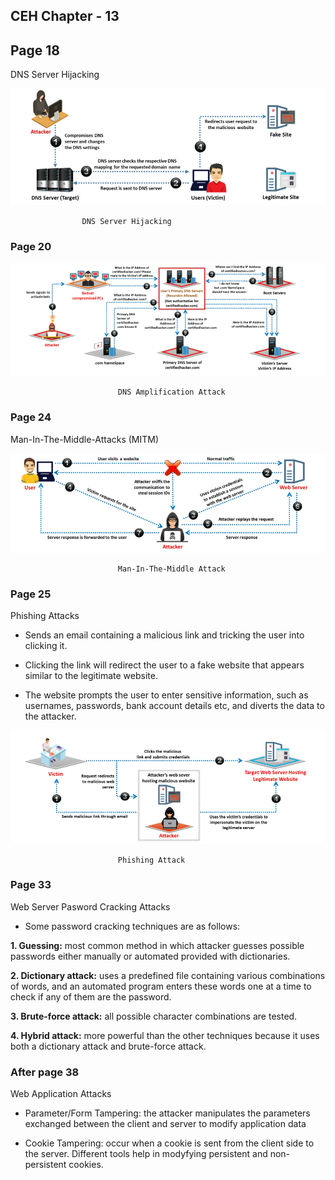 ## **CEH Chapter - 13**

## **Page 18**

DNS Server Hijacking

![DNS-Server-Hijacking](https://raw.githubusercontent.com/ocoretech/CTF-workbook/main/images/DNS-Server-Hijacking.png)


                    DNS Server Hijacking



### **Page 20**


![DNS-Amplification-Attack](https://raw.githubusercontent.com/ocoretech/CTF-workbook/main/images/DNS-Amplification-Attack.png)


                            DNS Amplification Attack



### **Page 24**

Man-In-The-Middle-Attacks (MITM)


![MITM-Attack](https://raw.githubusercontent.com/ocoretech/CTF-workbook/main/images/MITM-Attack.png)


                            Man-In-The-Middle Attack



### **Page 25**

Phishing Attacks

* Sends an email containing a malicious link and tricking the user into clicking it.

* Clicking the link will redirect the user to a fake website that appears similar to the legitimate website.

* The website prompts the user to enter sensitive information, such as usernames, passwords, bank account details etc, and diverts the data to the attacker.


![Phishing-Attack](https://raw.githubusercontent.com/ocoretech/CTF-workbook/main/images/Phishing-Attack.png)

                            Phishing Attack


### **Page 33**

Web Server Pasword Cracking Attacks

* Some password cracking techniques are as follows:

**1. Guessing:** most common method in which attacker guesses possible passwords either manually or automated provided with dictionaries.


**2. Dictionary attack:** uses a predefined file containing various combinations of words, and an automated program enters these words one at a time to check if any of them are the password.


**3. Brute-force attack:**  all possible character combinations are tested.


**4. Hybrid attack:** more powerful than the other techniques because it uses both a dictionary attack and brute-force attack.


### **After page 38**


Web Application Attacks

* Parameter/Form Tampering:  the attacker manipulates the parameters exchanged between the client and server to modify application data


* Cookie Tampering: occur when a cookie is sent from the client side to the server. Different tools help in modyfying persistent and non-persistent cookies.
